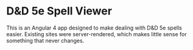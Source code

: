 # D&D 5e Spell Viewer

This is an Angular 4 app designed to make dealing with D&D 5e spells easier. Existing sites were server-rendered, which makes little sense for something that never changes.
